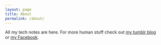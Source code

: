 ```yaml
---
layout: page
title: About
permalink: /about/
---
```


All my tech notes are here. For more human stuff check out [my tumblr blog](http://dimaip.thumblr.com) or [my Facebook](http://fb.com/dimaip).
